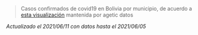> Casos confirmados de covid19 en Bolivia por municipio, de acuerdo a [esta visualización](https://snisbol.carto.com/builder/c1cdf57c-a007-4f3f-883a-c25ebdc50986/embed) mantenida por agetic datos

_Actualizado el 2021/06/11 con datos hasta el 2021/06/05_

